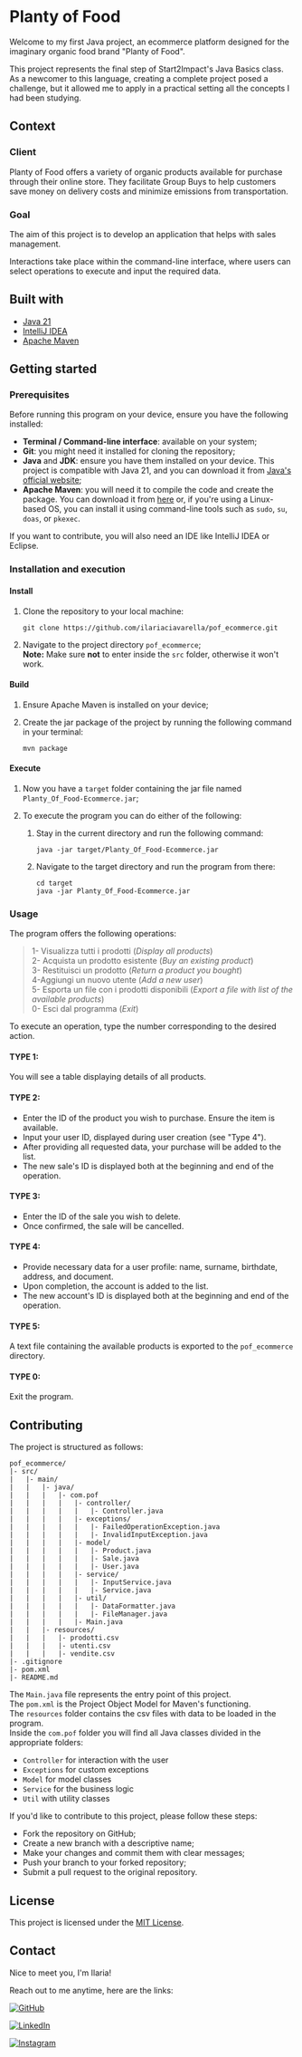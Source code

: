# Planty of Food

Welcome to my first Java project, an ecommerce platform designed for the imaginary organic food brand "Planty of Food".

This project represents the final step of Start2Impact's Java Basics class. As a newcomer to this language, creating a
complete project posed a challenge, but it allowed me to apply in a practical setting all the concepts I had been
studying.

## Context

### Client

Planty of Food offers a variety of organic products available for purchase through their online store.
They facilitate Group Buys to help customers save money on delivery costs and minimize emissions from transportation.

### Goal

The aim of this project is to develop an application that helps with sales management.

Interactions take place within the command-line interface, where users can select operations to execute and input
the required data.

## Built with

- [Java 21](https://www.oracle.com/it/java/technologies/downloads/#java21)
- [IntelliJ IDEA](https://www.jetbrains.com/idea/)
- [Apache Maven](https://maven.apache.org/)

## Getting started

### Prerequisites

Before running this program on your device, ensure you have the following installed:

- **Terminal / Command-line interface**: available on your system;
- **Git**: you might need it installed for cloning the repository;
- **Java** and **JDK**: ensure you have them installed on your device. This project is compatible with Java 21,
  and you can download it from [Java's official website](https://www.oracle.com/it/java/technologies/downloads/#java21);
- **Apache Maven**: you will need it to compile the code and create the package. You can download it
  from [here](https://maven.apache.org/) or, if you're using a Linux-based OS, you can install it using command-line
  tools such as `sudo`, `su`, `doas`, or `pkexec`.

If you want to contribute, you will also need an IDE like IntelliJ IDEA or Eclipse.

### Installation and execution

#### Install

1. Clone the repository to your local machine:

   ```shell
   git clone https://github.com/ilariaciavarella/pof_ecommerce.git
   ```

2. Navigate to the project directory `pof_ecommerce`;  
   **Note:** Make sure **not** to enter inside the `src` folder, otherwise it won't work.

#### Build

1. Ensure Apache Maven is installed on your device;

2. Create the jar package of the project by running the following command in your terminal:
   ```shell
   mvn package
   ```

#### Execute

1. Now you have a `target` folder containing the jar file named `Planty_Of_Food-Ecommerce.jar`;

2. To execute the program you can do either of the following:

    1. Stay in the current directory and run the following command:
       ```shell
       java -jar target/Planty_Of_Food-Ecommerce.jar
       ```

    2. Navigate to the target directory and run the program from there:
       ```shell
       cd target
       java -jar Planty_Of_Food-Ecommerce.jar
       ```

### Usage

The program offers the following operations:

> 1- Visualizza tutti i prodotti (_Display all products_)  
> 2- Acquista un prodotto esistente (_Buy an existing product_)  
> 3- Restituisci un prodotto (_Return a product you bought_)  
> 4-Aggiungi un nuovo utente (_Add a new user_)  
> 5- Esporta un file con i prodotti disponibili (_Export a file with list of the available products_)  
> 0- Esci dal programma (_Exit_)

To execute an operation, type the number corresponding to the desired action.

#### TYPE 1:

You will see a table displaying details of all products.

#### TYPE 2:

- Enter the ID of the product you wish to purchase. Ensure the item is available.
- Input your user ID, displayed during user creation (see "Type 4").
- After providing all requested data, your purchase will be added to the list.
- The new sale's ID is displayed both at the beginning and end of the operation.

#### TYPE 3:

- Enter the ID of the sale you wish to delete.
- Once confirmed, the sale will be cancelled.

#### TYPE 4:

- Provide necessary data for a user profile: name, surname, birthdate, address, and document.
- Upon completion, the account is added to the list.
- The new account's ID is displayed both at the beginning and end of the operation.

#### TYPE 5:

A text file containing the available products is exported to the `pof_ecommerce` directory.

#### TYPE 0:

Exit the program.

## Contributing

The project is structured as follows:

```text
pof_ecommerce/
|- src/
|   |- main/
|   |   |- java/
|   |   |   |- com.pof
|   |   |   |   |- controller/
|   |   |   |   |   |- Controller.java
|   |   |   |   |- exceptions/
|   |   |   |   |   |- FailedOperationException.java
|   |   |   |   |   |- InvalidInputException.java
|   |   |   |   |- model/
|   |   |   |   |   |- Product.java
|   |   |   |   |   |- Sale.java
|   |   |   |   |   |- User.java
|   |   |   |   |- service/
|   |   |   |   |   |- InputService.java
|   |   |   |   |   |- Service.java
|   |   |   |   |- util/
|   |   |   |   |   |- DataFormatter.java
|   |   |   |   |   |- FileManager.java
|   |   |   |   |- Main.java
|   |   |- resources/
|   |   |   |- prodotti.csv
|   |   |   |- utenti.csv
|   |   |   |- vendite.csv
|- .gitignore
|- pom.xml
|- README.md
```

The `Main.java` file represents the entry point of this project.  
The `pom.xml` is the Project Object Model for Maven's functioning.  
The `resources` folder contains the csv files with data to be loaded in the program.  
Inside the `com.pof` folder you will find all Java classes divided in the appropriate folders:

- `Controller` for interaction with the user
- `Exceptions` for custom exceptions
- `Model` for model classes
- `Service` for the business logic
- `Util` with utility classes

If you'd like to contribute to this project, please follow these steps:

- Fork the repository on GitHub;
- Create a new branch with a descriptive name;
- Make your changes and commit them with clear messages;
- Push your branch to your forked repository;
- Submit a pull request to the original repository.

## License

This project is licensed under the [MIT License](https://opensource.org/licenses/MIT).

## Contact

Nice to meet you, I'm Ilaria!

Reach out to me anytime, here are the links:

[![GitHub][github-shield]][github-url]

[![LinkedIn][linkedin-shield]][linkedin-url]

[![Instagram][instagram-shield]][instagram-url]

<!-- LINKS & IMAGES -->

[github-shield]: https://img.shields.io/badge/GitHub-D91254?style=flat-square&label=See%20my%20work%20on&labelColor=1C1719

[github-url]: https://github.com/ilariaciavarella

[linkedin-shield]: https://img.shields.io/badge/LinkedIn-2FB6B2?style=flat-square&label=Connect%20with%20me%20on&labelColor=1C1719

[linkedin-url]: https://www.linkedin.com/in/ilaria-ciavarella/

[instagram-shield]: https://img.shields.io/badge/Instagram-D91254?style=flat-square&label=Follow%20me%20on&labelColor=1C1719

[instagram-url]: https://www.instagram.com/lil.ciavarella/